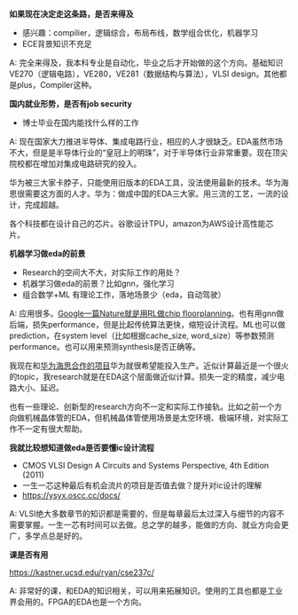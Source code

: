 **如果现在决定走这条路，是否来得及**

* 感兴趣：compilier，逻辑综合，布局布线，数学组合优化，机器学习
* ECE背景知识不充足

A: 完全来得及，我本科专业是自动化，毕业之后才开始做的这个方向。基础知识VE270（逻辑电路），VE280，VE281（数据结构与算法），VLSI design。其他都是plus，Compiler这种。

**国内就业形势，是否有job security**

* 博士毕业在国内能找什么样的工作

A: 现在国家大力推进半导体、集成电路行业，相应的人才很缺乏。EDA虽然市场不大，但是是半导体行业的“皇冠上的明珠”，对于半导体行业非常重要。现在顶尖院校都在增加对集成电路研究的投入。

华为被三大家卡脖子，只能使用旧版本的EDA工具，没法使用最新的技术。华为海思很需要这方面的人才。华为：做成中国的EDA三大家。用三流的工艺，一流的设计，完成超越。

各个科技都在设计自己的芯片。谷歌设计TPU，amazon为AWS设计高性能芯片。

**机器学习做eda的前景**

* Research的空间大不大，对实际工作的用处？
* 机器学习做eda的前景？比如gnn，强化学习
* 组合数学+ML 有理论工作，落地场景少（eda，自动驾驶）

A: 应用很多。[Google一篇Nature就是用RL做chip floorplanning](https://www.nature.com/articles/s41586-021-03544-w.)。也有用gnn做后端，损失performance，但是比起传统算法更快，缩短设计流程。ML也可以做prediction，在system level（比如根据cache_size, word_size）等参数预测performance。也可以用来预测synthesis是否正确等。

我现在和[华为海思合作的项目](https://umji.sjtu.edu.cn/~wkqian/papers/Wang_Tao_Zhu_Shi_Qian_AccALS_Accelerating_Approximate_Logic_Synthesis_by_Selection_of_Multiple_Local_Approximate_Changes.pdf)华为就很希望能投入生产。近似计算最近是一个很火的topic，我research就是在EDA这个层面做近似计算。损失一定的精度，减少电路大小、延迟。

也有一些理论、创新型的research方向不一定和实际工作接轨。比如之前一个方向做机械晶体管的EDA，但机械晶体管使用场景是太空环境、极端环境，对实际工作不一定有很大帮助。

**我就比较想知道做eda是否要懂ic设计流程**

* CMOS VLSI Design A Circuits and Systems Perspective, 4th Edition (2011)
* 一生一芯这种最后有机会流片的项目是否值去做？提升对ic设计的理解
* https://ysyx.oscc.cc/docs/

A: VLSI绝大多数章节的知识都是需要的，但是每章最后太过深入与细节的内容不需要掌握。一生一芯有时间可以去做。总之学的越多，能做的方向、就业方向会更广，多学点总是好的。

**课是否有用**

https://kastner.ucsd.edu/ryan/cse237c/

A: 非常好的课，和EDA的知识相关，可以用来拓展知识。使用的工具也都是工业界会用的。FPGA的EDA也是一个方向。